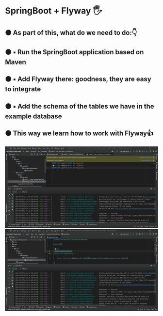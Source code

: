 <h1 align>SpringBoot + Flyway 🖐</h1>
<h2>🟠 As part of this, what do we need to do:👇</h2>
<h2>🟠 ▪️ Run the SpringBoot application based on Maven</h2>
<h2>🟠 ▪️ Add Flyway there: goodness, they are easy to integrate</h2>
<h2>🟠 ▪️ Add the schema of the tables we have in the example database</h2>
<h2>🟠 This way we learn how to work with Flyway👍</h2>
<h3><a href="https://javarush.com/groups/posts/3157-java-proekt-ot-a-do-ja-springboot--flyway'><strong>SpringBoot + Flyway »</strong></a></h3>
<img src="README images/0.png" alt="Logo">
<img src="README images/1.png" alt="Logo">
<img src="README images/2.png" alt="Logo">

